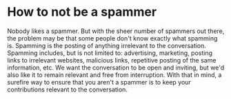 # How to not be a spammer #
Nobody likes a spammer. But with the sheer number of 
spammers out there, the problem may be that some people don't know exactly what 
spamming is. Spamming is the posting of anything irrelevant to the 
conversation. Spamming includes, but is not limited to: advertising, marketing, 
posting links to irrelevant websites, malicious links, repetitive posting of 
the same information, etc. We want the conversation to be open and inviting, 
but we'd also like it to remain relevant and free from interruption. With that 
in mind, a surefire way to ensure that you aren't a spammer is to keep your 
contributions relevant to the conversation.

